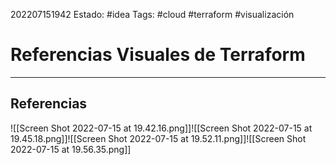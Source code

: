 202207151942
Estado: #idea
Tags: #cloud #terraform #visualización 

# Referencias Visuales de Terraform

---
## Referencias


![[Screen Shot 2022-07-15 at 19.42.16.png]]![[Screen Shot 2022-07-15 at 19.45.18.png]]![[Screen Shot 2022-07-15 at 19.52.11.png]]![[Screen Shot 2022-07-15 at 19.56.35.png]]